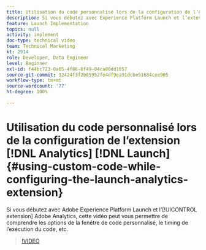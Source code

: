 ```yaml
---
title: Utilisation du code personnalisé lors de la configuration de l’extension Analytics Launch
description: Si vous débutez avec Experience Platform Launch et l’extension Adobe Analytics, cette vidéo peut vous permettre de comprendre les options de la fenêtre de code personnalisé, le timing de l’exécution du code, etc.
feature: Launch Implementation
topics: null
activity: implement
doc-type: technical video
team: Technical Marketing
kt: 2914
role: Developer, Data Engineer
level: Beginner
exl-id: f44bc723-0a05-4f88-8f49-04ca00dd1057
source-git-commit: 32424f3f2b05952fe4df9ea91dcbe51684cee905
workflow-type: tm+mt
source-wordcount: '77'
ht-degree: 100%

---
```


# Utilisation du code personnalisé lors de la configuration de l’extension [!DNL Analytics] [!DNL Launch] {#using-custom-code-while-configuring-the-launch-analytics-extension}

Si vous débutez avec Adobe Experience Platform Launch et l’[!UICONTROL extension] Adobe Analytics, cette vidéo peut vous permettre de comprendre les options de la fenêtre de code personnalisé, le timing de l’exécution du code, etc.

>[!VIDEO](https://video.tv.adobe.com/v/27272/?quality=9)
